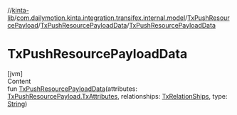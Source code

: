 //[kinta-lib](../../../../index.md)/[com.dailymotion.kinta.integration.transifex.internal.model](../../index.md)/[TxPushResourcePayload](../index.md)/[TxPushResourcePayloadData](index.md)/[TxPushResourcePayloadData](-tx-push-resource-payload-data.md)



# TxPushResourcePayloadData  
[jvm]  
Content  
fun [TxPushResourcePayloadData](-tx-push-resource-payload-data.md)(attributes: [TxPushResourcePayload.TxAttributes](../-tx-attributes/index.md), relationships: [TxRelationShips](../../-tx-relation-ships/index.md), type: [String](https://kotlinlang.org/api/latest/jvm/stdlib/kotlin/-string/index.html))  



